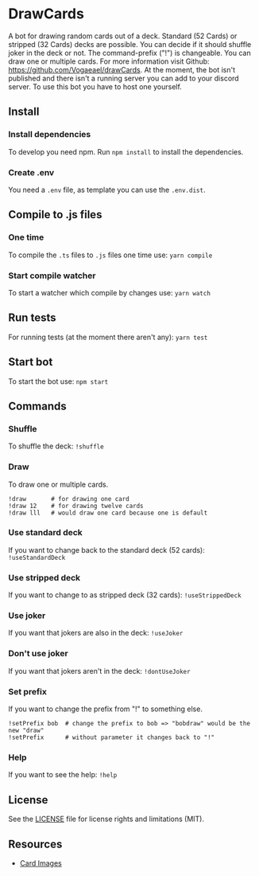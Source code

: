 # DrawCards
A bot for drawing random cards out of a deck. Standard (52 Cards) or stripped (32 Cards) decks are possible. You can decide if
 it should shuffle joker in the deck or not. The command-prefix ("!") is changeable. You can draw one or multiple cards. For
 more information visit Github: https://github.com/Vogaeael/drawCards.
At the moment, the bot isn't published and there isn't a running server you can add to your discord server. To use this bot you
 have to host one yourself.

## Install
### Install dependencies
To develop you need npm. Run `npm install` to install the dependencies.

### Create .env
You need a `.env` file, as template you can use the `.env.dist`.

## Compile to .js files
### One time
To compile the `.ts` files to `.js` files one time use:
`yarn compile`

### Start compile watcher
To start a watcher which compile by changes use:
`yarn watch`

## Run tests
For running tests (at the moment there aren't any):
`yarn test`

## Start bot
To start the bot use:
`npm start`

## Commands

### Shuffle
To shuffle the deck:
`!shuffle`

### Draw
To draw one or multiple cards.
```shell script
!draw       # for drawing one card
!draw 12    # for drawing twelve cards
!draw lll   # would draw one card because one is default
```

### Use standard deck
If you want to change back to the standard deck (52 cards):
`!useStandardDeck`

### Use stripped deck
If you want to change to as stripped deck (32 cards):
`!useStrippedDeck`

### Use joker
If you want that jokers are also in the deck:
`!useJoker`

### Don't use joker
If you want that jokers aren't in the deck:
`!dontUseJoker`

### Set prefix
If you want to change the prefix from "!" to something else.
```shell script
!setPrefix bob  # change the prefix to bob => "bobdraw" would be the new "draw"
!setPrefix      # without parameter it changes back to "!"
```

### Help
If you want to see the help:
`!help`

## License
See the [LICENSE](LICENSE.md) file for license rights and limitations (MIT).

## Resources
* [Card Images](http://acbl.mybigcommerce.com/52-playing-cards/)

